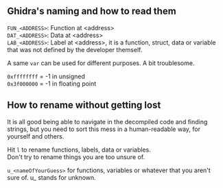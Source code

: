 ## Ghidra's naming and how to read them

``FUN_<ADDRESS>``: Function at <address\> 
<br>``DAT_<ADDRESS>``: Data at <address\>
<br>``LAB_<ADDRESS>``: Label at <address\>, it is a function, struct, data or variable that was not defined by the developer themself.

A same ``var`` can be used for different purposes. A bit troublesome.

``0xffffffff`` = -1 in unsigned
<br>``0x3f000000`` = -1 in floating point

## How to rename without getting lost
It is all good being able to navigate in the decompiled code and finding strings, but you need to sort this mess in a human-readable way, for yourself and others.

Hit ``l`` to rename functions, labels, data or variables.
<br>Don't try to rename things you are too unsure of.

``u_<nameOfYourGuess>`` for functions, variables or whatever that you aren't sure of. u_ stands for unknown.